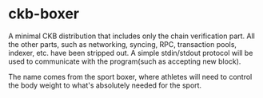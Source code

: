 ckb-boxer
=========

A minimal CKB distribution that includes only the chain verification part. All the other parts, such as networking, syncing, RPC, transaction pools, indexer, etc. have been stripped out. A simple stdin/stdout protocol will be used to communicate with the program(such as accepting new block).

The name comes from the sport boxer, where athletes will need to control the body weight to what's absolutely needed for the sport.
